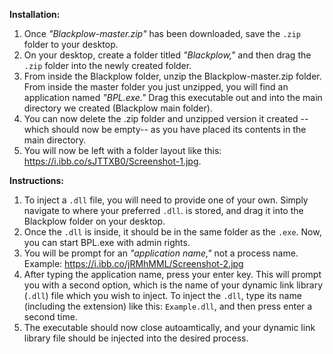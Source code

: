

**Installation:**

1. Once *"Blackplow-master.zip"* has been downloaded, save the ```.zip``` folder to your desktop.
2. On your desktop, create a folder titled *"Blackplow,"* and then drag the ```.zip``` folder into the newly created folder.  
3. From inside the Blackplow folder, unzip the Blackplow-master.zip folder. From inside the master folder you just unzipped, you will find an application named *"BPL.exe."* Drag this executable out and into the main directory we created (Blackplow main folder). 
4. You can now delete the .zip folder and unzipped version it created --which should now be empty-- as you have placed its contents in the main directory. 
5. You will now be left with a folder layout like this: https://i.ibb.co/sJTTXB0/Screenshot-1.jpg.

**Instructions:**

1. To inject a ```.dll``` file, you will need to provide one of your own. Simply navigate to where your preferred  ```.dll```. is stored, and drag it into the Blackplow folder on your desktop. 
2. Once the ```.dll``` is inside, it should be in the same folder as the ```.exe```. Now, you can start BPL.exe with admin rights. 
3. You will be prompt for an *"application name,"* not a process name. Example: https://i.ibb.co/jRMhMML/Screenshot-2.jpg
4. After typing the application name, press your enter key. This will prompt you with a second option, which is the name of your dynamic link library (```.dll```) file which you wish to inject. To inject the ```.dll```, type its name (including the extension) like this: ```Example.dll```, and then press enter a second time. 
5. The executable should now close autoamtically, and your dynamic link library file should be injected into the desired process.
